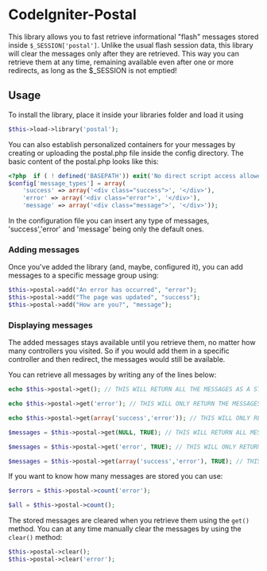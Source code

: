 CodeIgniter-Postal
===========================

This library allows you to fast retrieve informational "flash" messages stored inside `$_SESSION['postal']`. Unlike the usual flash session data, this library will clear the messages only after they are retrieved. This way you can retrieve them at any time, remaining available even after one or more redirects, as long as the $_SESSION is not emptied!

Usage
-----

To install the library, place it inside your libraries folder and load it using
```php
$this->load->library('postal');
```
You can also establish personalized containers for your messages by creating or uploading the postal.php file inside the config directory. The basic content of the postal.php looks like this:
```php
<?php  if ( ! defined('BASEPATH')) exit('No direct script access allowed');
$config['message_types'] = array(
    'success' => array('<div class="success">', '</div>'),
    'error' => array('<div class="error">', '</div>'),
    'message' => array('<div class="message">', '</div>'));
```
In the configuration file you can insert any type of messages, 'success','error' and 'message' being only the default ones.

### Adding messages

Once you've added the library (and, maybe, configured it), you can add messages to a specific message group using:
```php 
$this->postal->add("An error has occurred", "error");
$this->postal->add("The page was updated", "success");
$this->postal->add("How are you?", "message");
```

### Displaying messages

The added messages stays available until you retrieve them, no matter how many controllers you visited. So if you would add them in a specific controller and then redirect, the messages would still be available.

You can retrieve all messages by writing any of the lines below:
```php
echo $this->postal->get(); // THIS WILL RETURN ALL THE MESSAGES AS A STRING

echo $this->postal->get('error'); // THIS WILL ONLY RETURN THE MESSAGES FROM A SPECIFIC GROUP OF MESSAGES

echo $this->postal->get(array('success','error')); // THIS WILL ONLY RETURN THE MESSAGES FROM SPECIFIED GROUPS

$messages = $this->postal->get(NULL, TRUE); // THIS WILL RETURN ALL MESSAGES AS AN ARRAY, WITHOUT ANY MESSAGE DELIMITERS

$messages = $this->postal->get('error', TRUE); // THIS WILL ONLY RETURN THE MESSAGES FROM A SPECIFIC GROUP OF MESSAGES, WITHOUT ANY MESSAGE DELIMITERS

$messages = $this->postal->get(array('success','error'), TRUE); // THIS WILL ONLY RETURN THE MESSAGES FROM SPECIFIED GROUPS, WITHOUT ANY MESSAGE DELIMITERS
```

If you want to know how many messages are stored you can use:
```php
$errors = $this->postal->count('error');

$all = $this->postal->count();
```

The stored messages are cleared when you retrieve them using the `get()` method. You can at any time manually clear the messages by using the `clear()` method:
```php
$this->postal->clear();
$this->postal->clear('error');
```
